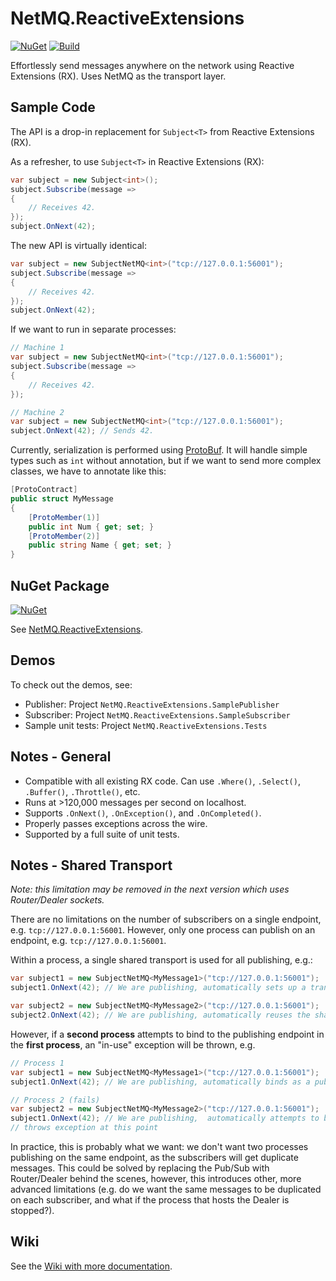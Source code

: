 # NetMQ.ReactiveExtensions

[![NuGet](https://img.shields.io/nuget/v/NetMQ.ReactiveExtensions.svg)](https://www.nuget.org/packages/NetMQ.ReactiveExtensions/) [![Build](https://img.shields.io/appveyor/ci/drewnoakes/netmq-reactiveextensions.svg)](https://ci.appveyor.com/project/drewnoakes/netmq-reactiveextensions)

Effortlessly send messages anywhere on the network using Reactive Extensions (RX). Uses NetMQ as the transport layer.

## Sample Code

The API is a drop-in replacement for `Subject<T>` from Reactive Extensions (RX).

As a refresher, to use `Subject<T>` in Reactive Extensions (RX):

```csharp
var subject = new Subject<int>();
subject.Subscribe(message =>
{
	// Receives 42.
});
subject.OnNext(42);
```

The new API is virtually identical:

```csharp
var subject = new SubjectNetMQ<int>("tcp://127.0.0.1:56001");
subject.Subscribe(message =>
{
	// Receives 42.
});
subject.OnNext(42);
```

If we want to run in separate processes:

```csharp
// Machine 1
var subject = new SubjectNetMQ<int>("tcp://127.0.0.1:56001");
subject.Subscribe(message =>
{
	// Receives 42.
});

// Machine 2
var subject = new SubjectNetMQ<int>("tcp://127.0.0.1:56001");
subject.OnNext(42); // Sends 42.
```

Currently, serialization is performed using [ProtoBuf](https://github.com/mgravell/protobuf-net "ProtoBuf"). It will handle simple types such as `int` without annotation, but if we want to send more complex classes, we have to annotate like this:

```csharp
[ProtoContract]
public struct MyMessage
{
	[ProtoMember(1)]
	public int Num { get; set; }
	[ProtoMember(2)]
	public string Name { get; set; }
}
```

## NuGet Package

[![NuGet](https://img.shields.io/nuget/v/NetMQ.ReactiveExtensions.svg)](https://www.nuget.org/packages/NetMQ.ReactiveExtensions/)

See [NetMQ.ReactiveExtensions](https://www.nuget.org/packages/NetMQ.ReactiveExtensions/).

## Demos

To check out the demos, see:
- Publisher: Project `NetMQ.ReactiveExtensions.SamplePublisher`
- Subscriber: Project `NetMQ.ReactiveExtensions.SampleSubscriber`
- Sample unit tests: Project `NetMQ.ReactiveExtensions.Tests`

## Notes - General

- Compatible with all existing RX code. Can use `.Where()`, `.Select()`, `.Buffer()`, `.Throttle()`, etc.
- Runs at >120,000 messages per second on localhost.
- Supports `.OnNext()`, `.OnException()`, and `.OnCompleted()`.
- Properly passes exceptions across the wire.
- Supported by a full suite of unit tests.

## Notes - Shared Transport

*Note: this limitation may be removed in the next version which uses Router/Dealer sockets.*

There are no limitations on the number of subscribers on a single endpoint, e.g. `tcp://127.0.0.1:56001`. However, only one process can publish on an endpoint, e.g. `tcp://127.0.0.1:56001`.

Within a process, a single shared transport is used for all publishing, e.g.:

```csharp
var subject1 = new SubjectNetMQ<MyMessage1>("tcp://127.0.0.1:56001");
subject1.OnNext(42); // We are publishing, automatically sets up a transport as a publisher.

var subject2 = new SubjectNetMQ<MyMessage2>("tcp://127.0.0.1:56001"); 
subject2.OnNext(42); // We are publishing, automatically reuses the shared transport.
```

However, if a **second process** attempts to bind to the publishing endpoint in the **first process**, an "in-use" exception will be thrown, e.g.

```csharp
// Process 1
var subject1 = new SubjectNetMQ<MyMessage1>("tcp://127.0.0.1:56001");
subject1.OnNext(42); // We are publishing, automatically binds as a publisher.

// Process 2 (fails)
var subject2 = new SubjectNetMQ<MyMessage2>("tcp://127.0.0.1:56001"); 
subject1.OnNext(42); // We are publishing,  automatically attempts to bind to the publisher (which fails as its in use).
// throws exception at this point
```

In practice, this is probably what we want: we don't want two processes publishing on the same endpoint, as the subscribers will get duplicate messages. This could be solved by replacing the Pub/Sub with Router/Dealer behind the scenes, however, this introduces other, more advanced limitations (e.g. do we want the same messages to be duplicated on each subscriber, and what if the process that hosts the Dealer is stopped?).

## Wiki

See the [Wiki with more documentation](https://github.com/NetMQ/NetMQ.ReactiveExtensions/wiki).


